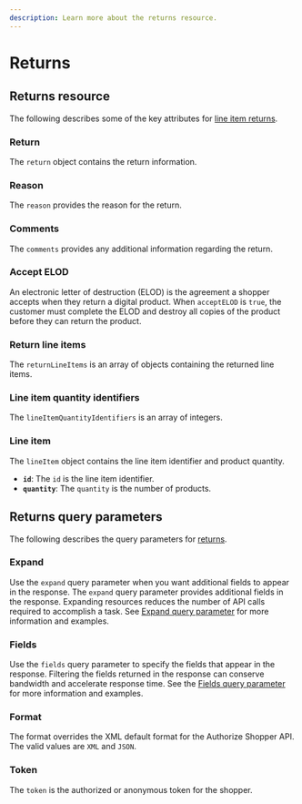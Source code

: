 ```yaml
---
description: Learn more about the returns resource.
---
```


# Returns

## Returns resource

The following describes some of the key attributes for [line item returns](https://www.digitalriver.com/docs/commerce-shopper-api/#tag/Returns/paths/\~1v1\~1shoppers\~1me\~1orders\~1%7BorderId%7D\~1returns/posthttps://www.digitalriver.com/docs/commerce-shopper-api/#tag/Returns/paths/\~1v1\~1shoppers\~1me\~1orders\~1%7BorderId%7D\~1returns/post).

### Return

The `return` object contains the return information.

### Reason

The `reason` provides the reason for the return.

### Comments

The `comments` provides any additional information regarding the return.

### Accept ELOD

An electronic letter of destruction (ELOD) is the agreement a shopper accepts when they return a digital product. When `acceptELOD` is `true`, the customer must complete the ELOD and destroy all copies of the product before they can return the product.

### Return line items

The `returnLineItems` is an array of objects containing the returned line items.

### Line item quantity identifiers

The `lineItemQuantityIdentifiers` is an array of integers.

### Line item

The `lineItem` object contains the line item identifier and product quantity.

* **`id`**: The `id` is the line item identifier.
* **`quantity`**: The `quantity` is the number of products.

## Returns query parameters

The following describes the query parameters for [returns](https://www.digitalriver.com/docs/commerce-shopper-api/#tag/Returns).

### Expand

Use the `expand` query parameter when you want additional fields to appear in the response. The `expand` query parameter provides additional fields in the response. Expanding resources reduces the number of API calls required to accomplish a task. See [Expand query parameter](../../common-shoppers-and-admin-apis-reference/fields-and-expand-query-parameters.md#expand-query-parameter) for more information and examples.

### Fields

Use the `fields` query parameter to specify the fields that appear in the response. Filtering the fields returned in the response can conserve bandwidth and accelerate response time. See the [Fields query parameter](../../common-shoppers-and-admin-apis-reference/fields-and-expand-query-parameters.md#fields-query-parameter) for more information and examples.

### Format

The format overrides the XML default format for the Authorize Shopper API. The valid values are `XML` and `JSON`.

### Token

The `token` is the authorized or anonymous token for the shopper.
